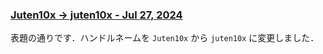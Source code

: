 ### [Juten10x -> juten10x - Jul 27, 2024](https://juten10x.github.io/note/j_Jul-27-2024.html)

表題の通りです．ハンドルネームを `Juten10x` から `juten10x` に変更しました．
